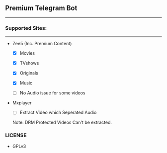 ## Premium Telegram Bot
---

### Supported Sites:
---

- Zee5 (Inc. Premium Content)
   
  - [x] Movies

  - [x] TVshows

  - [x] Originals

  - [x] Music

  - [ ] No Audio issue for some videos

- Mxplayer

  - [ ] Extract Video which Seperated Audio
  
   Note: DRM Protected Videos Can't be extracted.

### LICENSE
- GPLv3
